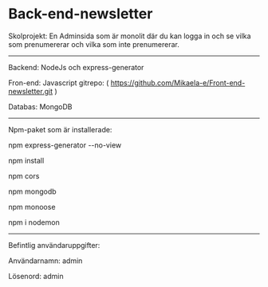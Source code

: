 # Back-end-newsletter
Skolprojekt:
En Adminsida som är monolit där du kan logga in och se vilka som prenumererar och vilka som inte prenumererar.
_____
Backend: NodeJs och express-generator 

Fron-end: Javascript gitrepo: ( https://github.com/Mikaela-e/Front-end-newsletter.git )

Databas: MongoDB
______

Npm-paket som är installerade:

npm express-generator --no-view

npm install

npm cors

npm mongodb

npm monoose

npm i nodemon 

______
Befintlig användaruppgifter:

Användarnamn: admin

Lösenord: admin
